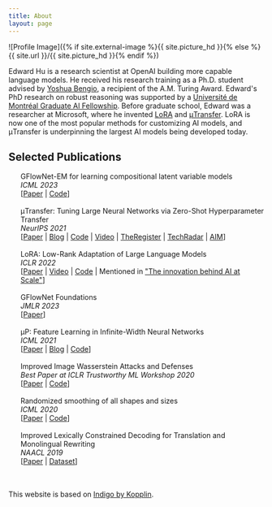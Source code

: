 ```yaml
---
title: About
layout: page
---
```

![Profile Image]({% if site.external-image %}{{ site.picture_hd }}{% else %}{{ site.url }}/{{ site.picture_hd }}{% endif %})

<p>Edward Hu is a research scientist at OpenAI building more capable language models. He received his research training as a Ph.D. student advised by <a href="https://yoshuabengio.org/">Yoshua Bengio</a>, a recipient of the A.M. Turing Award. Edward's PhD research on robust reasoning was supported by a <a href="https://bourses.umontreal.ca/repertoire-des-bourses/detail-dune-bourse/bid/1812/bsl/Bourses-en-intelligence-artificielle-des-%C3%89tudes-sup%C3%A9rieures-et-postdoctorales-ESP-2022-2023/">Université de Montréal Graduate AI Fellowship</a>. Before graduate school, Edward was a researcher at Microsoft, where he invented <a href="https://github.com/microsoft/LoRA">LoRA</a> and <a href="https://github.com/microsoft/mup">μTransfer</a>. LoRA is now one of the most popular methods for customizing AI models, and μTransfer is underpinning the largest AI models being developed today.</p>

<h2>Selected Publications</h2>

<ul class="publications">
	GFlowNet-EM for learning compositional latent variable models<br>
	<i>ICML 2023</i><br>
	[<a href="https://arxiv.org/pdf/2302.06576.pdf">Paper</a> | <a href="https://github.com/GFNOrg/GFlowNet-EM">Code</a>]<br>
	<br>
	μTransfer: Tuning Large Neural Networks via Zero-Shot Hyperparameter Transfer<br>
	<i>NeurIPS 2021</i><br>
	[<a href="https://arxiv.org/abs/2203.03466">Paper</a> | <a href="https://www.microsoft.com/en-us/research/blog/%c2%b5transfer-a-technique-for-hyperparameter-tuning-of-enormous-neural-networks/">Blog</a> | <a href="https://github.com/microsoft/mup">Code</a> | <a href="https://www.youtube.com/watch?v=z8-C42mAwBc">Video</a> | <a href="https://www.theregister.com/2022/03/14/microsoft_openai_mutransfer/">TheRegister</a> | <a href="https://www.techradar.com/news/microsoft-openai-may-have-solved-a-fundamental-ai-bottleneck">TechRadar</a> | <a href="https://analyticsindiamag.com/interview-with-the-team-behind-microsofts-%C2%B5transfer/">AIM</a>]<br>
	<br>
	LoRA: Low-Rank Adaptation of Large Language Models<br>
	<i>ICLR 2022</i><br>
	[<a href="https://arxiv.org/abs/2106.09685">Paper</a> | <a href="https://www.youtube.com/watch?v=DhRoTONcyZE">Video</a> | <a href="https://github.com/microsoft/LoRA">Code</a> | Mentioned in <a href="https://blogs.microsoft.com/ai-for-business/ai-at-scale-technology/#:~:text=We%20also%20developed,or%20downstream%20task.">"The innovation behind AI at Scale"</a>]<br>
	<br>
	GFlowNet Foundations<br>
	<i>JMLR 2023</i><br>
	[<a href="https://arxiv.org/abs/2111.09266">Paper</a>]<br>
	<br>
	μP: Feature Learning in Infinite-Width Neural Networks<br>
	<i>ICML 2021</i><br>
	[<a href="https://arxiv.org/abs/2011.14522">Paper</a> | <a href="https://www.microsoft.com/en-us/research/blog/on-infinitely-wide-neural-networks-that-exhibit-feature-learning/">Blog</a> | <a href="https://github.com/edwardjhu/TP4">Code</a>]<br>
	<br>
	Improved Image Wasserstein Attacks and Defenses<br>
	<i>Best Paper at ICLR Trustworthy ML Workshop 2020</i><br>
	[<a href="https://arxiv.org/abs/2004.12478">Paper</a> | <a href="https://github.com/edwardjhu/improved_wasserstein">Code</a>]<br>
	<br>
	Randomized smoothing of all shapes and sizes<br>
	<i>ICML 2020</i><br>
	[<a href="https://arxiv.org/abs/2002.08118">Paper</a> | <a href="https://github.com/tonyduan/rs4a">Code</a>]<br>
	<br>
	Improved Lexically Constrained Decoding for Translation and Monolingual Rewriting<br>
	<i>NAACL 2019</i><br>
	[<a href="https://aclanthology.org/N19-1090.pdf">Paper</a> | <a href="https://nlp.jhu.edu/parabank/">Dataset</a>]<br>
</ul>
<br>
<br>
This website is based on <a class="link" href="https://github.com/sergiokopplin/indigo">Indigo by Kopplin</a>.